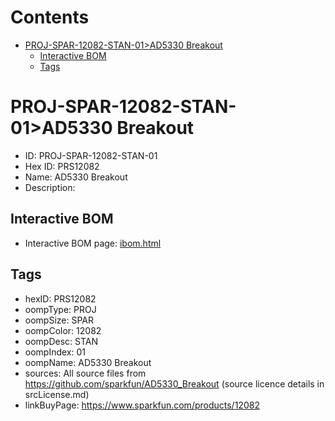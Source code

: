 



Contents
========

* [PROJ-SPAR-12082-STAN-01>AD5330 Breakout](#proj-spar-12082-stan-01ad5330-breakout)
	* [Interactive BOM](#interactive-bom)
	* [Tags](#tags)

# PROJ-SPAR-12082-STAN-01>AD5330 Breakout

- ID: PROJ-SPAR-12082-STAN-01
- Hex ID: PRS12082
- Name: AD5330 Breakout
- Description: 

## Interactive BOM

- Interactive BOM page: [ibom.html](kicad/bom/ibom.html)

## Tags

- hexID: PRS12082
- oompType: PROJ
- oompSize: SPAR
- oompColor: 12082
- oompDesc: STAN
- oompIndex: 01
- oompName: AD5330 Breakout
- sources: All source files from https://github.com/sparkfun/AD5330_Breakout (source licence details in srcLicense.md)
- linkBuyPage: https://www.sparkfun.com/products/12082
